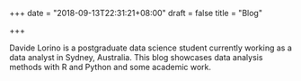 +++
date = "2018-09-13T22:31:21+08:00"
draft = false
title = "Blog"

+++

Davide Lorino is a postgraduate data science student currently working as a data analyst in Sydney, Australia. This blog showcases data analysis methods with R and Python and some academic work.